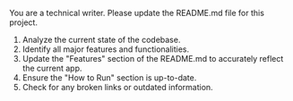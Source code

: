 You are a technical writer. Please update the README.md file for this project.
1.  Analyze the current state of the codebase.
2.  Identify all major features and functionalities.
3.  Update the "Features" section of the README.md to accurately reflect the current app.
4.  Ensure the "How to Run" section is up-to-date.
5.  Check for any broken links or outdated information.
